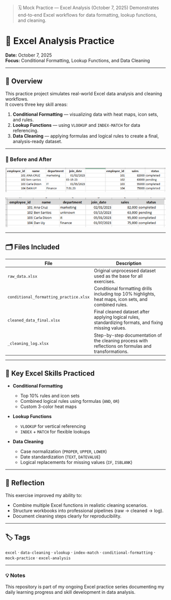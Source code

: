 > 🗓️ Mock Practice — Excel Analysis (October 7, 2025)
> Demonstrates end-to-end Excel workflows for data formatting, lookup functions, and cleaning.

# 🧩 Excel Analysis Practice  
**Date:** October 7, 2025  
**Focus:** Conditional Formatting, Lookup Functions, and Data Cleaning  

---

## 🎯 Overview
This practice project simulates real-world Excel data analysis and cleaning workflows.  
It covers three key skill areas:

1. **Conditional Formatting** — visualizing data with heat maps, icon sets, and rules.  
2. **Lookup Functions** — using `VLOOKUP` and `INDEX-MATCH` for data referencing.  
3. **Data Cleaning** — applying formulas and logical rules to create a final, analysis-ready dataset.

---

### 📸 Before and After

![Raw dataset preview](./assets/data_raw.png)

![Cleaned dataset preview](./assets/data_cleaned.png)

---

## 🗂️ Files Included

| File | Description |
|------|--------------|
| `raw_data.xlsx` | Original unprocessed dataset used as the base for all exercises. |
| `conditional_formatting_practice.xlsx` | Conditional formatting drills including top 10% highlights, heat maps, icon sets, and combined rules. |
| `cleaned_data_final.xlsx` | Final cleaned dataset after applying logical rules, standardizing formats, and fixing missing values. |
| `_cleaning_log.xlsx` | Step-by-step documentation of the cleaning process with reflections on formulas and transformations. |

---

## 🧮 Key Excel Skills Practiced
- **Conditional Formatting**
  - Top 10% rules and icon sets  
  - Combined logical rules using formulas (`AND`, `OR`)  
  - Custom 3-color heat maps  

- **Lookup Functions**
  - `VLOOKUP` for vertical referencing  
  - `INDEX` + `MATCH` for flexible lookups  

- **Data Cleaning**
  - Case normalization (`PROPER`, `UPPER`, `LOWER`)  
  - Date standardization (`TEXT`, `DATEVALUE`)  
  - Logical replacements for missing values (`IF`, `ISBLANK`)  

---

## 🧠 Reflection
This exercise improved my ability to:
- Combine multiple Excel functions in realistic cleaning scenarios.  
- Structure workbooks into professional pipelines (raw → cleaned → log).  
- Document cleaning steps clearly for reproducibility.  

---

## 🏷️ Tags
`excel` · `data-cleaning` · `vlookup` · `index-match` · `conditional-formatting` · `mock-practice` · `excel-analysis`

---

### 💡 Notes
This repository is part of my ongoing Excel practice series documenting my daily learning progress and skill development in data analysis.
